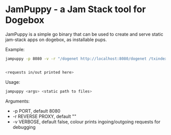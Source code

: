 # JamPuppy - a Jam Stack tool for Dogebox 

JamPuppy is a simple go binary that can be used to create and
serve static jam-stack apps on dogebox, as installable pups.

Example:

```sh
jampuppy -p 8080 -v -r "/dogenet http://localhost:8080/dogenet /txindex http://localhost:8081/txindex" /mysite


<requests in/out printed here>
```

Usage:

```sh
jampuppy <args> <static path to files>
```

Arguments:

* -p PORT, default 8080
* -r REVERSE PROXY, default ""
* -v VERBOSE, default false, colour prints ingoing/outgoing requests for debugging

